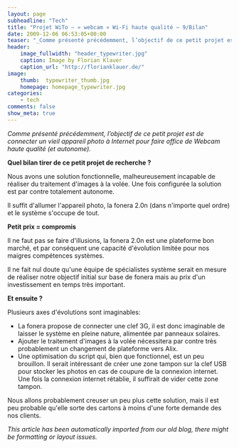```yaml
---
layout: page
subheadline: "Tech"
title: "Projet WiTo – « webcam » Wi-Fi haute qualité – 9/Bilan"
date: 2009-12-06 06:53:05+00:00
teaser: "_Comme présenté précédemment, l’objectif de ce petit projet est de  connecter un vieil appareil photo à Internet pour faire office de Webcam  haute qualité (et autonome)._"
header:
    image_fullwidth: "header_typewriter.jpg"
    caption: Image by Florian Klauer
    caption_url: "http://florianklauer.de/"
image:
    thumb:  typewriter_thumb.jpg
    homepage: homepage_typewriter.jpg
categories:
    - tech
comments: false
show_meta: true
---
```

_Comme présenté précédemment, l’objectif de ce petit projet est de  connecter un vieil appareil photo à Internet pour faire office de Webcam  haute qualité (et autonome)._

**Quel bilan tirer de ce petit projet de recherche ?**

Nous avons une solution fonctionnelle, malheureusement incapable de  réaliser du traitement d'images à la volée.
Une fois configurée la solution est par contre totalement autonome.

Il suffit d'allumer l'appareil photo, la fonera 2.0n (dans n'importe  quel ordre) et le système s'occupe de tout.

**Petit prix = compromis**

Il ne faut pas se faire d'illusions, la fonera 2.0n est une  plateforme bon marché, et par conséquent une capacité d'évolution  limitée pour nos maigres compétences systèmes.

Il ne fait nul doute qu'une équipe de spécialistes système serait en  mesure de réaliser notre objectif initial sur base de fonera mais au  prix d'un investissement en temps très important.

**Et ensuite ?**

Plusieurs axes d'évolutions sont imaginables:

  * La fonera propose de connecter une clef 3G, il est donc imaginable  de laisser le système en pleine nature, alimentée par panneaux solaires.
  * Ajouter le traitement d'images à la volée nécessitera par contre  très probablement un changement de plateforme vers Alix.
  * Une optimisation du script qui, bien que fonctionnel, est un peu  brouillon. Il serait intéressant de créer une zone tampon sur la clef  USB pour stocker les photos en cas de coupure de la connexion internet.  Une fois la connexion internet rétablie, il suffirait de vider cette  zone tampon.

Nous allons probablement creuser un peu plus cette solution, mais il  est peu probable qu'elle sorte des cartons à moins d'une forte demande  des nos clients.

_This article has been automatically imported from our old blog, there might be formatting or layout issues._
